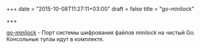 +++
date = "2015-10-08T11:27:11+03:00"
draft = false
title = "go-minilock"

+++

<p><a href="https://github.com/cathalgarvey/go-minilock">go-minilock</a>&nbsp;- Порт системы шифрования файлов&nbsp;minilock на чистый Go. Консольные тулзы идут в комплекте.</p>

